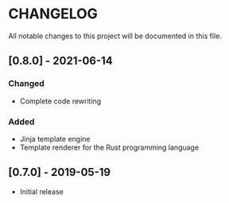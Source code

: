 # CHANGELOG

All notable changes to this project will be documented in this file.

## [0.8.0] - 2021-06-14

### Changed

- Complete code rewriting

### Added

- Jinja template engine
- Template renderer for the Rust programming language

## [0.7.0] - 2019-05-19

- Initial release
